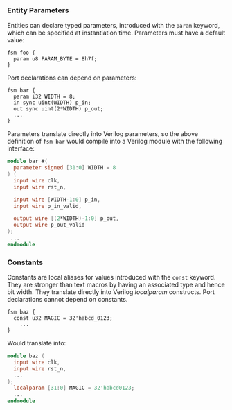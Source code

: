 
### Entity Parameters

Entities can declare typed parameters, introduced with the `param` keyword,
which can be specified at instantiation time. Parameters must have a default
value:

```
fsm foo {
  param u8 PARAM_BYTE = 8h7f;
}
```

Port declarations can depend on parameters:

```
fsm bar {
  param i32 WIDTH = 8;
  in sync uint(WIDTH) p_in;
  out sync uint(2*WIDTH) p_out;
  ...
}
```

Parameters translate directly into Verilog parameters, so the above definition
of `fsm bar` would compile into a Verilog module with the following interface:

```verilog
module bar #(
  parameter signed [31:0] WIDTH = 8
) (
  input wire clk,
  input wire rst_n,

  input wire [WIDTH-1:0] p_in,
  input wire p_in_valid,

  output wire [(2*WIDTH)-1:0] p_out,
  output wire p_out_valid
);
 ...
endmodule
```

### Constants

Constants are local aliases for values introduced with the `const` keyword. They
are stronger than text macros by having an associated type and hence bit width.
They translate directly into Verilog _localparam_ constructs. Port declarations
cannot depend on constants.

```
fsm baz {
  const u32 MAGIC = 32'habcd_0123;
	...
}
```

Would translate into:

```verilog
module baz (
  input wire clk,
  input wire rst_n,
  ...
);
  localparam [31:0] MAGIC = 32'habcd0123;
  ...
endmodule
```
